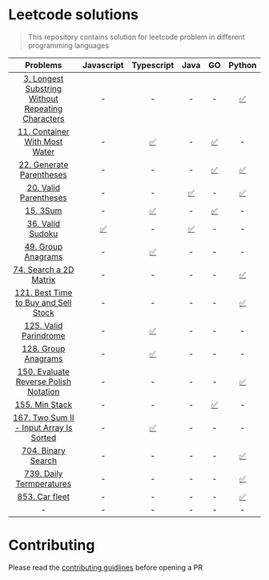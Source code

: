 # Leetcode solutions

> This repository contains solution for leetcode problem in different programming languages

|                                                            **Problems**                                                            |                                     **Javascript**                                     |                                               **Typescript**                                               |                                            **Java**                                             |                                               **GO**                                                |                                                         **Python**                                                          |
| :--------------------------------------------------------------------------------------------------------------------------------: | :------------------------------------------------------------------------------------: | :--------------------------------------------------------------------------------------------------------: | :---------------------------------------------------------------------------------------------: | :-------------------------------------------------------------------------------------------------: | :-------------------------------------------------------------------------------------------------------------------------: |
| [3. Longest Substring Without Repeating Characters](https://leetcode.com/problems/longest-substring-without-repeating-characters/) |                                           -                                            |                                                     -                                                      |                                                -                                                |                                                  -                                                  | [✅](https://github.com/bytesbanana/leetcode/blob/main/3.longest-substring-without-repeating-characters/python/solution.py) |
|                     [11. Container With Most Water](https://leetcode.com/problems/container-with-most-water/)                      |                                           -                                            |               [✅](https://github.com/bytesbanana/leetcode/blob/main/15.3sum/ts/solution.ts)               |                                                -                                                | [✅](https://github.com/bytesbanana/leetcode/blob/main/11.container-with-most-water/go/solution.go) |                                                              -                                                              |
|                          [22. Generate Parentheses](https://leetcode.com/problems/generate-parentheses/)                           |                                           -                                            |                                                     -                                                      |                                                -                                                |   [✅](https://github.com/bytesbanana/leetcode/blob/main/22.generate-parentheses/go/solution.go)    |             [✅](https://github.com/bytesbanana/leetcode/blob/main/22.generate-parentheses/python/solution.py)              |
|                             [20. Valid Parentheses](https://leetcode.com/problems/valid-parentheses/)                              |                                           -                                            |                                                     -                                                      | [✅](https://github.com/bytesbanana/leetcode/blob/main/20.valid-parentheses/java/Solution.java) |                                                  -                                                  |               [✅](https://github.com/bytesbanana/leetcode/blob/main/20.valid-parentheses/python/solution.py)               |
|                                           [15. 3Sum](https://leetcode.com/problems/3sum)                                           |                                           -                                            |               [✅](https://github.com/bytesbanana/leetcode/blob/main/15.3sum/ts/solution.ts)               |                                                -                                                |           [✅](https://github.com/bytesbanana/leetcode/blob/main/15.3sum/go/solution.go)            |                                                              -                                                              |
|                                  [36. Valid Sudoku](https://leetcode.com/problems/valid-sudoku/)                                   | [✅](https://github.com/bytesbanana/leetcode/blob/main/36.valid-sudoku/js/solution.js) |                                                     -                                                      |   [✅](https://github.com/bytesbanana/leetcode/blob/main/36.valid-sudoku/java/Solution.java)    |                                                  -                                                  |                                                              -                                                              |
|                                [49. Group Anagrams](https://leetcode.com/problems/group-anagrams/)                                 |                                           -                                            |          [✅](https://github.com/bytesbanana/leetcode/blob/main/49.group-anagrams/ts/solution.ts)          |                                                -                                                |                                                  -                                                  |                                                              -                                                              |
|                            [74. Search a 2D Matrix](https://leetcode.com/problems/search-a-2d-matrix/)                             |                                           -                                            |                                                     -                                                      |                                                -                                                |                                                  -                                                  |              [✅](https://github.com/bytesbanana/leetcode/blob/main/74.search-a-2d-matrix/python/solution.py)               |
|               [121. Best Time to Buy and Sell Stock](https://leetcode.com/problems/best-time-to-buy-and-sell-stock/)               |                                           -                                            |                                                     -                                                      |                                                -                                                |                                                  -                                                  |       [✅](https://github.com/bytesbanana/leetcode/blob/main/121.best-time-to-buy-and-sell-stock/python/solution.py)        |
|                              [125. Valid Parindrome](https://leetcode.com/problems/valid-palindrome/)                              |                                           -                                            |        [✅](https://github.com/bytesbanana/leetcode/blob/main/125.valid-palindrome/ts/solution.ts)         |                                                -                                                |                                                  -                                                  |                                                              -                                                              |
|                         [128. Group Anagrams](https://leetcode.com/problems/longest-consecutive-sequence/)                         |                                           -                                            |  [✅](https://github.com/bytesbanana/leetcode/blob/main/128.longest-consecutive-sequence/ts/solution.ts)   |                                                -                                                |                                                  -                                                  |                                                              -                                                              |
|              [150. Evaluate Reverse Polish Notation](https://leetcode.com/problems/evaluate-reverse-polish-notation/)              |                                           -                                            |                                                     -                                                      |                                                -                                                |                                                  -                                                  |       [✅](https://github.com/bytesbanana/leetcode/blob/main/150.evaluate-reverse-polish-notation/python/solution.py)       |
|                                     [155. Min Stack](https://leetcode.com/problems/min-stack/)                                     |                                           -                                            |                                                     -                                                      |                                                -                                                |        [✅](https://github.com/bytesbanana/leetcode/blob/main/155.min-stack/go/solution.go)         |                                                              -                                                              |
|             [167. Two Sum II - Input Array Is Sorted](https://leetcode.com/problems/two-sum-ii-input-array-is-sorted/)             |                                           -                                            | [✅](https://github.com/bytesbanana/leetcode/blob/main/167.two-sum-2-input-array-is-sorted/ts/solution.ts) |                                                -                                                |                                                  -                                                  |                                                              -                                                              |
|                                 [704. Binary Search](https://leetcode.com/problems/binary-search/)                                 |                                           -                                            |                                                     -                                                      |                                                -                                                |                                                  -                                                  |                [✅](https://github.com/bytesbanana/leetcode/blob/main/704.binary-search/python/solution.py)                 |
|                           [739. Daily Termperatures](https://leetcode.com/problems/daily-temperatures/)                            |                                           -                                            |                                                     -                                                      |                                                -                                                |                                                  -                                                  |              [✅](https://github.com/bytesbanana/leetcode/blob/main/739.daily-temperatures/python/solution.py)              |
|                                     [853. Car fleet](https://leetcode.com/problems/car-fleet/)                                     |                                           -                                            |                                                     -                                                      |                                                -                                                |                                                  -                                                  |                  [✅](https://github.com/bytesbanana/leetcode/blob/main/853.car-fleet/python/solution.py)                   |
|                                                                 -                                                                  |                                           -                                            |                                                     -                                                      |                                                -                                                |                                                  -                                                  |                                                              -                                                              |

# Contributing

Please read the [contributing guidlines](https://github.com/bytesbanana/leetcode/blob/main/CONTRIBUTING.md) before opening a PR
